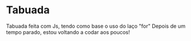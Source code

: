 # Tabuada
Tabuada feita com Js, tendo como base o uso do laço "for"
Depois de um tempo parado, estou voltando a codar aos poucos!